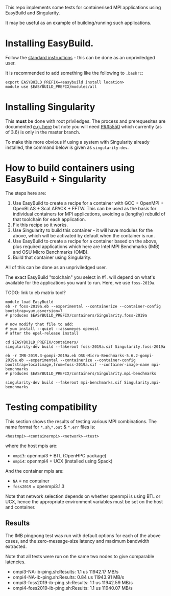 This repo implements some tests for containerised MPI applications using EasyBuild and Singularity.

It may be useful as an example of building/running such applications.

# Installing EasyBuild.
Follow the [standard instructions](https://easybuild.readthedocs.io/en/latest/Installation.html) - this can be done as an unpriviledged user.

It is recommended to add something like the following to `.bashrc`:

```shell
export EASYBUILD_PREFIX=<easybuild install location>
module use $EASYBUILD_PREFIX/modules/all
```

# Installing Singularity
This **must** be done with root priviledges. The process and prerequesites are documented [e.g. here](https://sylabs.io/guides/3.6/admin-guide/installation.html#installation-on-linux) but note you will need [PR#5550](https://github.com/hpcng/singularity/pull/5550) which currently (as of 3.6) is only in the master branch.

To make this more obvious if using a system with Singularity already installed, the command below is given as `singularity-dev`.

# How to build containers using EasyBuild + Singularity

The steps here are:

1. Use EasyBuild to create a recipe for a container with GCC + OpenMPI + OpenBLAS + ScaLAPACK + FFTW. This can be used as the basis for individual containers for MPI applications, avoiding a (lengthy) rebuild of that toolchain for each application.
1. Fix this recipe so it works.
1. Use Singularity to build this container - it will have modules for the above, which will be activated by default when the container is run.
3. Use EasyBuild to create a recipe for a container based on the above, plus required applications which here are Intel MPI Benchmarks (IMB) and OSU Micro Benchmarks (OMB).
4. Build that container using Singularity.

All of this can be done as an unpriviledged user.

The exact EasyBuild "toolchain" you select in #1. will depend on what's available for the applications you want to run. Here, we use `foss-2019a`.

TODO: link to eb matrix tool?

```shell
module load EasyBuild
eb -r foss-2019a.eb --experimental --containerize --container-config bootstrap=yum,osversion=7
# produces $EASYBUILD_PREFIX/containers/Singularity.foss-2019a

# now modify that file to add:
# yum install --quiet --assumeyes openssl
# after the epel-release install

cd $EASYBUILD_PREFIX/containers/
singularity-dev build --fakeroot foss-2019a.sif Singularity.foss-2019a

eb -r IMB-2019.3-gompi-2019a.eb OSU-Micro-Benchmarks-5.6.2-gompi-2019a.eb --experimental --containerize --container-config bootstrap=localimage,from=foss-2019a.sif --container-image-name mpi-benchmarks
# produces $EASYBUILD_PREFIX/containers/Singularity.mpi-benchmarks

singularity-dev build --fakeroot mpi-benchmarks.sif Singularity.mpi-benchmarks
```

# Testing compatibility

This section shows the results of testing various MPI combinations. The name format for `*.sh`,`*.out` & `*.err` files is:

    <hostmpi>-<containermpi>-<network>-<test>

where the host mpis are:
- `ompi3`: openmpi3 + BTL (OpenHPC package)
- `ompi4`: openmpi4 + UCX (installed using Spack)

And the container mpis are:
- `NA` = no container
- `foss2019` = openmpi3.1.3

Note that network selection depends on whether openmpi is using BTL or UCX, hence the appropriate environment variables must be set on the host and container.

## Results
The IMB pingpong test was run with default options for each of the above cases, and the zero-message-size latency and maximum bandwidth extracted.

Note that all tests were run on the same two nodes to give comparable latencies.

- ompi3-NA-ib-ping.sh:Results:  1.1 us 11942.17 MB/s
- ompi4-NA-ib-ping.sh:Results:  0.84 us 11943.91 MB/s
- ompi3-foss2019-ib-ping.sh:Results:  1.1 us 11942.59 MB/s
- ompi4-foss2019-ib-ping.sh:Results:  1.1 us 11940.07 MB/s
